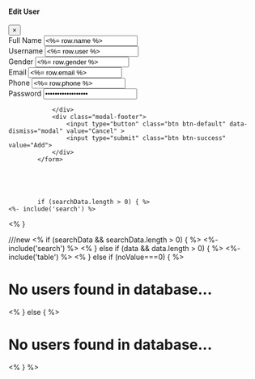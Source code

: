 <form action="/admin/update/<%= row._id %>" method="post" id="aform">
				<div class="modal-header">						
					<h4 class="modal-title">Edit User</h4>
					<button type="button" class="close" data-dismiss="modal" aria-hidden="true" >&times;</button>
				</div>
				<div class="modal-body">					
					<div class="form-group">
						<label>Full Name</label>
						<input type="text" class="form-control" id="editfirstName" name="fullName" value="<%= row.name %>" required>
					</div>
                    <div class="form-group">
						<label>Username</label>
						<input type="text" class="form-control" id="edituserName" name="userName" value="<%= row.user %>" required>
					</div>
                    <div class="form-group">
						<label>Gender</label>
						<input type="text" class="form-control" value="<%= row.gender %>" name="gender"required>
					</div>
					<div class="form-group">
						<label>Email</label>
						<input type="email" class="form-control" id="editemailAddress" name="email" value="<%= row.email %>" required>
					</div>
                    <div class="form-group">
						<label>Phone</label>
						<input type="text" class="form-control" id="editphoneNumber" name="phone" value="<%= row.phone %>" required>
					</div>	 
                    <div class="form-group">
						<label>Password</label>
						<input type="password" class="form-control" id="editpassword" name="password" value="<%= row.password%>" required>
					</div>
					
                   
    
									
				</div>
				<div class="modal-footer">
					<input type="button" class="btn btn-default" data-dismiss="modal" value="Cancel" >
					<input type="submit" class="btn btn-success" value="Add">
				</div>
			</form>





			if (searchData.length > 0) { %>
    <%- include('search') %>
<% } 

///new 
<% if (searchData && searchData.length > 0) { %>
    <%- include('search') %>
<% } else if (data && data.length > 0) { %>
    <%- include('table') %>
    <% } else if (noValue===0) { %>
    <h1 class="text-center text-secondary mt-5">No users found in database...</h1>
<% } else { %>
    <h1 class="text-center text-secondary mt-5">No users found in database...</h1>
<% } %>

